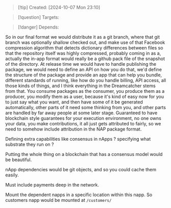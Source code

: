 
>[!tip] Created: [2024-10-07 Mon 23:10]

>[!question] Targets: 

>[!danger] Depends: 

So in our final format we would distribute it as a git branch, where that git branch was optionally shallow checked out, and make use of that Facebook compression algorithm that detects dictionary differences between files so that the repository itself was highly compressed, probably coming in as a, actually the in-app format would really be a github pack file of the snapshot of the directory. At release time we would have to handle publishing the package, we would need to define an API on how you do that, we'd define the structure of the package and provide an app that can help you bundle, different standards of running, like how do you handle billing, API access, all those kinds of things, and I think everything in the Dreamcatcher stems from that. You consume packages as the consumer, you produce them as a producer, you modify them as a user, because it's kind of easy now for you to just say what you want, and then have some of it be generated automatically, other parts of it need some thinking from you, and other parts are handled by far away people at some later stage. Guaranteed to have blockchain style guarantees for your execution environment, no one owns your data, you make contributions, it all just gets attributed to fairly, so we need to somehow include attribution in the NAP package format.

Defining extra capabilities like consensus in nApps ? specifying what substrate they run on ?

Putting the whole thing on a blockchain that has a consensus model would be beautiful.

nApp dependencies would be git objects, and so you could cache them easily.

Must include payments deep in the network.

Mount the dependent napps in a specific location within this napp.
So customers napp would be mounted at `/customers/`